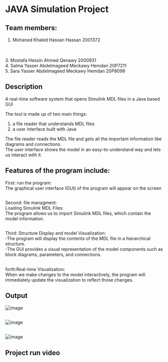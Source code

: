 # JAVA Simulation Project
## Team members:

1. Mohaned Khaled Hassan Hassan 2001372
<br>

<br>
3. Mostafa Hessin Ahmed Qenawy 2000931
<br>
4. Salma Yasser Abdelmageed Meckawy Hemdan 20P7211
<br>
5. Sara Yasser Abdelmageed Meckawy Hemdan 20P8099

## Description
A real-time software system that opens Simulink MDL files in a Java based GUI

The tool is made up of two main things: 
 1. a file reader that understands MDL files
 2. a user interface built with Java
 
 The file reader reads the MDL file and gets all the important information like diagrams and connections. 
 <br>
 The user interface shows the model in an easy-to-understand way and lets us interact with it.
 
 ## Features of the program include:
 First: run the program:
 <br>
 The graphical user interface (GUI) of the program will appear on the screen
 ##
 Second: file managment:
 <br>
 Loading Simulink MDL Files: 
 <br>
 The program allows us to import Simulink MDL files, which contain the model information.
 ##
 Third: Structure Display and model Visualization: 
 <br>
 -The program will display the contents of the MDL file in a hierarchical structure. 
 <br>
 -The GUI provides a visual representation of the model components such as block diagrams, parameters, and connections. 
 ##
 forth:Real-time Visualization: 
 <br>
 When we make changes to the model interactively, the program will immediately update the visualization to reflect those changes.
 

## Output
![image](https://github.com/MohanadKhh/JAVA_Simulation_Project/assets/132143243/6db9145b-f42f-46e4-b021-4f6d0e2147b2)
<br>
##
![image](https://github.com/MohanadKhh/JAVA_Simulation_Project/assets/132143243/e9dfa077-bc16-4f89-8e0e-f72a78209acc)
<br>
##
![image](https://github.com/MohanadKhh/JAVA_Simulation_Project/assets/132143243/ea984b74-b1ac-4e75-a4c7-28c9ba5703c2)
<br>
##
## Project run video


